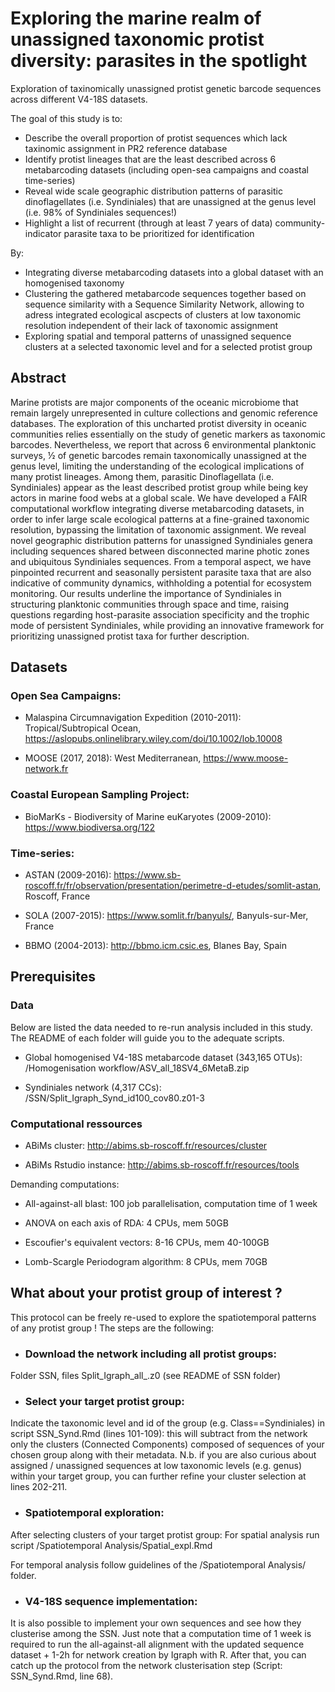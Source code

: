 # Exploring the marine realm of unassigned taxonomic protist diversity: parasites in the spotlight

Exploration of taxinomically unassigned protist genetic barcode sequences across different V4-18S datasets. 


The goal of this study is to:
* Describe the overall proportion of protist sequences which lack taxinomic assignment in PR2 reference database
* Identify protist lineages that are the least described across 6 metabarcoding datasets (including open-sea campaigns and coastal time-series)
* Reveal wide scale geographic distribution patterns of parasitic dinoflagellates (i.e. Syndiniales) that are unassigned at the genus level (i.e. 98% of Syndiniales sequences!)
* Highlight a list of recurrent (through at least 7 years of data) community-indicator parasite taxa to be prioritized for identification

By:
* Integrating diverse metabarcoding datasets into a global dataset with an homogenised taxonomy
* Clustering the gathered metabarcode sequences together based on sequence similarity with a Sequence Similarity Network, allowing to adress integrated ecological ascpects of clusters at low taxonomic resolution independent of their lack of taxonomic assignment
* Exploring spatial and temporal patterns of unassigned sequence clusters at a selected taxonomic level and for a selected protist group


## Abstract

Marine protists are major components of the oceanic microbiome that remain largely unrepresented in culture collections and genomic reference databases. The exploration of this uncharted protist diversity in oceanic communities relies essentially on the study of genetic markers as taxonomic barcodes. Nevertheless, we report that across 6 environmental planktonic surveys, ½ of genetic barcodes remain taxonomically unassigned at the genus level, limiting the understanding of the ecological implications of many protist lineages. Among them, parasitic Dinoflagellata (i.e. Syndiniales) appear as the least described protist group while being key actors in marine food webs at a global scale. We have developed a FAIR computational workflow integrating diverse metabarcoding datasets, in order to infer large scale ecological patterns at a fine-grained taxonomic resolution, bypassing the limitation of taxonomic assignment. We reveal novel geographic distribution patterns for unassigned Syndiniales genera including sequences shared between disconnected marine photic zones and ubiquitous Syndiniales sequences. From a temporal aspect, we have pinpointed recurrent and seasonally persistent parasite taxa that are also indicative of community dynamics, withholding a potential for ecosystem monitoring. Our results underline the importance of Syndiniales in structuring planktonic communities through space and time, raising questions regarding host-parasite association specificity and the trophic mode of persistent Syndiniales, while providing an innovative framework for prioritizing unassigned protist taxa for further description.


## Datasets

### Open Sea Campaigns:
* Malaspina Circumnavigation Expedition (2010-2011): Tropical/Subtropical Ocean, https://aslopubs.onlinelibrary.wiley.com/doi/10.1002/lob.10008


* MOOSE (2017, 2018): West Mediterranean, https://www.moose-network.fr

### Coastal European Sampling Project:
* BioMarKs - Biodiversity of Marine euKaryotes (2009-2010): https://www.biodiversa.org/122

### Time-series:
* ASTAN (2009-2016): https://www.sb-roscoff.fr/fr/observation/presentation/perimetre-d-etudes/somlit-astan, Roscoff, France

* SOLA (2007-2015): https://www.somlit.fr/banyuls/, Banyuls-sur-Mer, France

* BBMO (2004-2013): http://bbmo.icm.csic.es, Blanes Bay, Spain


## Prerequisites

### Data
Below are listed the data needed to re-run analysis included in this study. The README of each folder will guide you to the adequate scripts.
* Global homogenised V4-18S metabarcode dataset (343,165 OTUs): 
/Homogenisation workflow/ASV_all_18SV4_6MetaB.zip


* Syndiniales network (4,317 CCs): 
/SSN/Split_Igraph_Synd_id100_cov80.z01-3


### Computational ressources
* ABiMs cluster: http://abims.sb-roscoff.fr/resources/cluster


* ABiMs Rstudio instance: http://abims.sb-roscoff.fr/resources/tools

Demanding computations:
* All-against-all blast: 100 job parallelisation, computation time of 1 week

* ANOVA on each axis of RDA: 4 CPUs, mem 50GB

* Escoufier's equivalent vectors: 8-16 CPUs, mem 40-100GB

* Lomb-Scargle Periodogram algorithm: 8 CPUs, mem 70GB

## What about your protist group of interest ?

This protocol can be freely re-used to explore the spatiotemporal patterns of any protist group ! The steps are the following:
* ### Download the network including all protist groups: 


Folder SSN, files Split_Igraph_all_.z0 (see README of SSN folder)


* ### Select your target protist group: 

Indicate the taxonomic level and id of the group (e.g. Class==Syndiniales) in script SSN_Synd.Rmd (lines 101-109): this will subtract from the network only the clusters (Connected Components) composed of sequences of your chosen group along with their metadata.
N.b. if you are also curious about assigned / unassigned sequences at low taxonomic levels (e.g. genus) within your target group, you can further refine your cluster selection at lines 202-211.

* ### Spatiotemporal exploration:

After selecting clusters of your target protist group:
For spatial analysis run script /Spatiotemporal Analysis/Spatial_expl.Rmd

For temporal analysis follow guidelines of the /Spatiotemporal Analysis/ folder.

* ### V4-18S sequence implementation:

It is also possible to implement your own sequences and see how they clusterise among the SSN. Just note that a computation time of 1 week is required to run the all-against-all alignment with the updated sequence dataset + 1-2h for network creation by Igraph with R. After that, you can catch up the protocol from the network clusterisation step (Script: SSN_Synd.Rmd, line 68).


